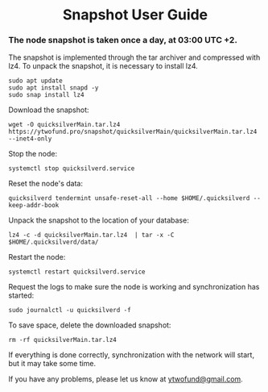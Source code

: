 <h1 align="center"> Snapshot User Guide </h1>
<h3 align="left"> The node snapshot is taken once a day, at 03:00 UTC +2. </h3>

The snapshot is implemented through the tar archiver and compressed with lz4. To unpack the snapshot, it is necessary to install lz4.
```
sudo apt update
sudo apt install snapd -y
sudo snap install lz4
```
Download the snapshot:
```
wget -O quicksilverMain.tar.lz4 https://ytwofund.pro/snapshot/quicksilverMain/quicksilverMain.tar.lz4 --inet4-only
```
Stop the node:
```
systemctl stop quicksilverd.service
```
Reset the node's data:
```
quicksilverd tendermint unsafe-reset-all --home $HOME/.quicksilverd --keep-addr-book
```
Unpack the snapshot to the location of your database:
```
lz4 -c -d quicksilverMain.tar.lz4  | tar -x -C $HOME/.quicksilverd/data/
```
Restart the node:
```
systemctl restart quicksilverd.service
```
Request the logs to make sure the node is working and synchronization has started:
```
sudo journalctl -u quicksilverd -f
```
To save space, delete the downloaded snapshot:
```
rm -rf quicksilverMain.tar.lz4
```
If everything is done correctly, synchronization with the network will start, but it may take some time.

If you have any problems, please let us know at ytwofund@gmail.com.
